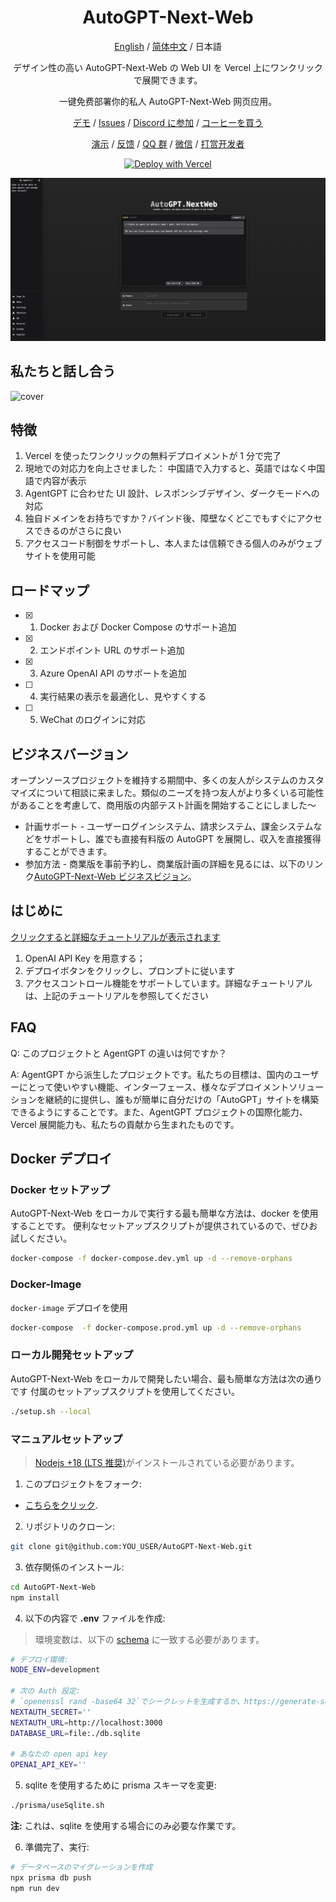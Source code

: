 <div align="center">

<h1 align="center">AutoGPT-Next-Web</h1>

[English](https://github.com/Dogtiti/AutoGPT-Next-Web/blob/main/README.md) / [简体中文](https://github.com/Dogtiti/AutoGPT-Next-Web/blob/main/docs/README_CN.md) / 日本語

デザイン性の高い AutoGPT-Next-Web の Web UI を Vercel 上にワンクリックで展開できます。

一键免费部署你的私人 AutoGPT-Next-Web 网页应用。

[デモ](https://auto-agentgpt.com/) / [Issues](https://github.com/Dogtiti/AutoGPT-Next-Web/issues) / [Discord に参加](https://discord.gg/Xnsbhg6Uvd) / [コーヒーを買う](https://www.buymeacoffee.com/elricliu)

[演示](https://auto-agentgpt.com/) / [反馈](https://github.com/Dogtiti/AutoGPT-Next-Web/issues) / [QQ 群](https://user-images.githubusercontent.com/38354472/232797111-d34a81b0-2739-4251-82b6-6093dc0eb0b6.png) / [微信](https://user-images.githubusercontent.com/38354472/232797309-9348f3a6-1dd7-422a-ad01-935247b1970e.png) / [打赏开发者](https://user-images.githubusercontent.com/38354472/232796654-c749602b-c1d4-402b-8c31-e7c013b7a42d.png)

[![Deploy with Vercel](https://vercel.com/button)](https://vercel.com/new/clone?repository-url=https%3A%2F%2Fgithub.com%2FDogtiti%2FAutoGPT-Next-Web&env=OPENAI_API_KEY&project-name=autogpt-next-web&repository-name=AutoGPT-Next-Web)

![cover](../public/cover-en.png)

</div>

## 私たちと話し合う

![cover](https://user-images.githubusercontent.com/20209191/234480921-0a8f754e-1110-47bf-9c40-25e3daed2c05.png)

## 特徴

1. Vercel を使ったワンクリックの無料デプロイメントが 1 分で完了
2. 現地での対応力を向上させました： 中国語で入力すると、英語ではなく中国語で内容が表示
3. AgentGPT に合わせた UI 設計、レスポンシブデザイン、ダークモードへの対応
4. 独自ドメインをお持ちですか？バインド後、障壁なくどこでもすぐにアクセスできるのがさらに良い
5. アクセスコード制御をサポートし、本人または信頼できる個人のみがウェブサイトを使用可能

## ロードマップ

- [x] 1. Docker および Docker Compose のサポート追加
- [x] 2. エンドポイント URL のサポート追加
- [x] 3. Azure OpenAI API のサポートを追加
- [ ] 4. 実行結果の表示を最適化し、見やすくする
- [ ] 5. WeChat のログインに対応

## ビジネスバージョン

オープンソースプロジェクトを維持する期間中、多くの友人がシステムのカスタマイズについて相談に来ました。類似のニーズを持つ友人がより多くいる可能性があることを考慮して、商用版の内部テスト計画を開始することにしました〜

- 計画サポート -
  ユーザーログインシステム、請求システム、課金システムなどをサポートし、誰でも直接有料版の AutoGPT を展開し、収入を直接獲得することができます。
- 参加方法 -
  商業版を事前予約し、商業版計画の詳細を見るには、以下のリンク[AutoGPT-Next-Web ビジネスビジョン](https://egqz2y6eul.feishu.cn/docx/PxoMd7LGfoobAixiuWacxRWQnNd)。

## はじめに

[クリックすると詳細なチュートリアルが表示されます](https://autogpt-next-web.gitbook.io/autogpt-next-web/)

1. OpenAI API Key を用意する；
2. デプロイボタンをクリックし、プロンプトに従います
3. アクセスコントロール機能をサポートしています。詳細なチュートリアルは、上記のチュートリアルを参照してください

## FAQ

Q: このプロジェクトと AgentGPT の違いは何ですか？

A: AgentGPT から派生したプロジェクトです。私たちの目標は、国内のユーザーにとって使いやすい機能、インターフェース、様々なデプロイメントソリューションを継続的に提供し、誰もが簡単に自分だけの「AutoGPT」サイトを構築できるようにすることです。また、AgentGPT プロジェクトの国際化能力、Vercel 展開能力も、私たちの貢献から生まれたものです。

## Docker デプロイ

### Docker セットアップ

AutoGPT-Next-Web をローカルで実行する最も簡単な方法は、docker を使用することです。
便利なセットアップスクリプトが提供されているので、ぜひお試しください。

```bash
docker-compose -f docker-compose.dev.yml up -d --remove-orphans
```

### Docker-Image

`docker-image` デプロイを使用

```bash
docker-compose  -f docker-compose.prod.yml up -d --remove-orphans
```

### ローカル開発セットアップ

AutoGPT-Next-Web をローカルで開発したい場合、最も簡単な方法は次の通りです
付属のセットアップスクリプトを使用してください。

```bash
./setup.sh --local
```

### マニュアルセットアップ

> [Nodejs +18 (LTS 推奨)](https://nodejs.org/en/)がインストールされている必要があります。

1. このプロジェクトをフォーク:

- [こちらをクリック](https://github.com/Dogtiti/AutoGPT-Next-Web/fork).

2. リポジトリのクローン:

```bash
git clone git@github.com:YOU_USER/AutoGPT-Next-Web.git
```

3. 依存関係のインストール:

```bash
cd AutoGPT-Next-Web
npm install
```

4. 以下の内容で **.env** ファイルを作成:

> 環境変数は、以下の [schema](https://github.com/Dogtiti/AutoGPT-Next-Web/blob/main/src/env/schema.mjs) に一致する必要があります。

```bash
# デプロイ環境:
NODE_ENV=development

# 次の Auth 設定:
# `openenssl rand -base64 32`でシークレットを生成するか、https://generate-secret.vercel.app/ を参照してください
NEXTAUTH_SECRET=''
NEXTAUTH_URL=http://localhost:3000
DATABASE_URL=file:./db.sqlite

# あなたの open api key
OPENAI_API_KEY=''
```

5. sqlite を使用するために prisma スキーマを変更:

```bash
./prisma/useSqlite.sh
```

**注:** これは、sqlite を使用する場合にのみ必要な作業です。

6. 準備完了、実行:

```bash
# データベースのマイグレーションを作成
npx prisma db push
npm run dev
```
